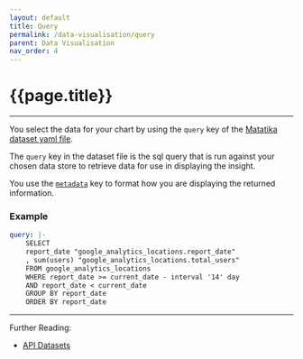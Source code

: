 ```yaml
---
layout: default
title: Query
permalink: /data-visualisation/query
parent: Data Visualisation
nav_order: 4
---
```


# {{page.title}}

---

You select the data for your chart by using the `query` key of the [Matatika dataset yaml file](../cli/dataset-yaml).

The `query` key in the dataset file is the sql query that is run against your chosen data store to retrieve data for use in displaying the insight.

You use the [`metadata`](metadata) key to format how you are displaying the returned information.

### Example

```yaml
query: |-
    SELECT 
    report_date "google_analytics_locations.report_date"
    , sum(users) "google_analytics_locations.total_users"
    FROM google_analytics_locations
    WHERE report_date >= current_date - interval '14' day
    AND report_date < current_date
    GROUP BY report_date 
    ORDER BY report_date
```
---

Further Reading: 

- [API Datasets](../api/resources/datasets)